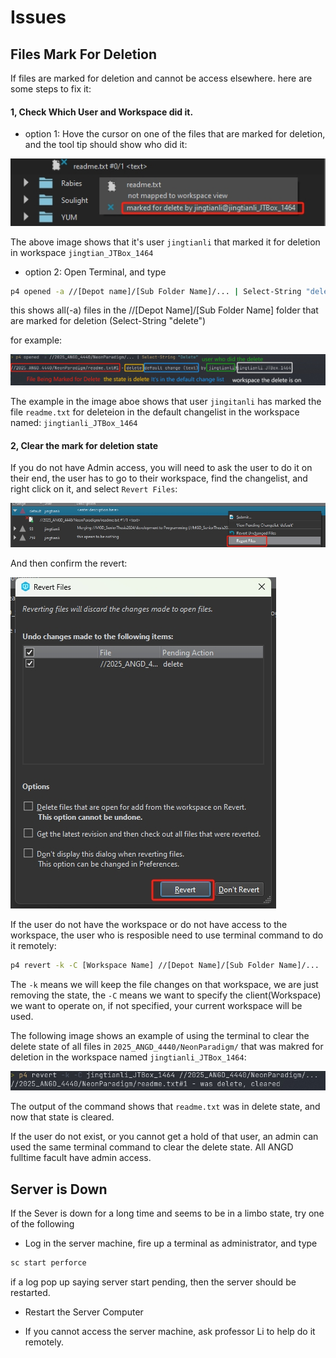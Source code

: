 # Issues

## Files Mark For Deletion
If files are marked for deletion and cannot be access elsewhere. here are some steps to fix it:
 
#### 1, Check Which User and Workspace did it.

* option 1: Hove the cursor on one of the files that are marked for deletion, and the tool tip should show who did it:

<img src="../Assets/MarkedForDeletionInTooltip.png">

The above image shows that it's user ```jingtianli``` that marked it for deletion in workspace ```jingtian_JTBox_1464```

* option 2: Open Terminal, and type 
```sh
p4 opened -a //[Depot name]/[Sub Folder Name]/... | Select-String "delete"
```

this shows all(-a) files in the //[Depot Name]/[Sub Folder Name] folder that are marked for deletion (Select-String "delete")

for example:        

<img src="../Assets/checkFilesMarkForDelete.png">

The example in the image aboe shows that user ```jingitanli``` has marked the file ```readme.txt``` for deleteion in the default changelist in the workspace named: ```jingtianli_JTBox_1464```


#### 2, Clear the mark for deletion state
If you do not have Admin access, you will need to ask the user to do it on their end, the user has to go to their workspace, find the changelist, and right click on it, and select ```Revert Files```:

<img src="../Assets/RevertChanges.png">

And then confirm the revert:

<img src="../Assets/confirmRevert.png">

If the user do not have the workspace or do not have access to the workspace, the user who is resposible need to use terminal command to do it remotely:

```sh
p4 revert -k -C [Workspace Name] //[Depot Name]/[Sub Folder Name]/...
```
The ```-k``` means we will keep the file changes on that workspace, we are just removing the state, the ```-C``` means we want to specify the client(Workspace) we want to operate on, if not specified, your current workspace will be used.

The following image shows an example of using the terminal to clear the delete state of all files in ```2025_ANGD_4440/NeonParadigm/``` that was makred for deletion in the workspace named ```jingtianli_JTBox_1464```:

<img src="../Assets/revertChangesThroughTheTerminal.png">

The output of the command shows that ```readme.txt``` was in delete state, and now that state is cleared.

If the user do not exist, or you cannot get a hold of that user, an admin can used the same terminal command to clear the delete state. All ANGD fulltime facult have admin access.

## Server is Down 
If the Sever is down for a long time and seems to be in a limbo state, try one of the following

* Log in the server machine, fire up a terminal as administrator, and type 
```sh
sc start perforce
```
if a log pop up saying server start pending, then the server should be restarted.


* Restart the Server Computer


* If you cannot access the server machine, ask professor Li to help do it remotely.



